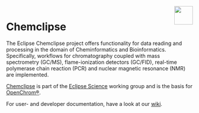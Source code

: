<img src="https://science.eclipse.org/sites/all/themes/solstice/_themes/solstice_science/logo.png" height="50" align="right">

# Chemclipse

The Eclipse Chemclipse project offers functionality for data reading and processing in the domain of Cheminformatics and Bioinformatics. Specifically, workflows for chromatography coupled with mass spectrometry (GC/MS), flame-ionization detectors (GC/FID), real-time polymerase chain reaction (PCR) and nuclear magnetic resonance (NMR) are implemented.

[Chemclipse](https://projects.eclipse.org/projects/science.chemclipse) is part of the [Eclipse Science](https://science.eclipse.org/) working group and is the basis for [OpenChrom®](https://github.com/Openchrom/openchrom).

For user- and developer documentation, have a look at our [wiki](https://github.com/eclipse/chemclipse/wiki).

